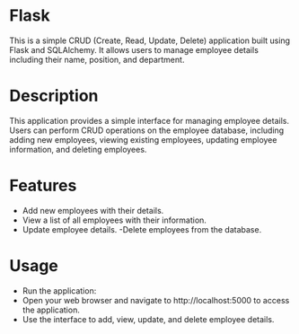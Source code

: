 # Flask
This is a simple CRUD (Create, Read, Update, Delete) application built using Flask and SQLAlchemy. It allows users to manage employee details including their name, position, and department.

# Description
This application provides a simple interface for managing employee details. Users can perform CRUD operations on the employee database, including adding new employees, viewing existing employees, updating employee information, and deleting employees.

# Features
- Add new employees with their details.
- View a list of all employees with their information.
- Update employee details.
 -Delete employees from the database.
  
# Usage

- Run the application:
- Open your web browser and navigate to http://localhost:5000 to access the application.
- Use the interface to add, view, update, and delete employee details.
